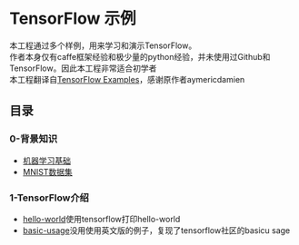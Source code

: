 # TensorFlow 示例
本工程通过多个样例，用来学习和演示TensorFlow。  
作者本身仅有caffe框架经验和极少量的python经验，并未使用过Github和TensorFlow。因此本工程非常适合初学者  
本工程翻译自[TensorFlow Examples](https://github.com/aymericdamien/TensorFlow-Examples)，感谢原作者aymericdamien  

## 目录  
### 0-背景知识
- [机器学习基础](https://github.com/YushengCHN/TensorFlow-Examples-zh/blob/master/notebooks/0_Prerequisite/ml_introduction.ipynb)
- [MNIST数据集](https://github.com/YushengCHN/TensorFlow-Examples-zh/blob/master/notebooks/0_Prerequisite/mnist_dataset_intro.ipynb)

### 1-TensorFlow介绍
- [hello-world]()使用tensorflow打印hello-world
- [basic-usage]()没用使用英文版的例子，复现了tensorflow社区的basicu sage



